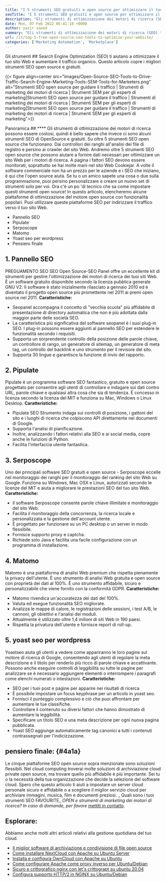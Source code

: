 ```yaml
---
title: "I 5 strumenti SEO gratuiti e open source per ottimizzare il tuo sito Web '" 
seoTitle: "I 5 strumenti SEO gratuiti e open source per ottimizzare il tuo sito Web" 
description: "Gli strumenti di ottimizzazione dei motori di ricerca (SEO) ti aiutano a ottimizzare il tuo sito Web e aumentare il traffico organico. Questo articolo copre i popolari strumenti SEO open source." 
date: Mon, 07 Feb 2022 05:41:10 +0000
author: yasir saeed
summary: "Gli strumenti di ottimizzazione dei motori di ricerca (SEO) ti aiutano a ottimizzare il tuo sito Web e aumentare il traffico organico. Questo articolo copre i migliori strumenti SEO open source e gratuiti." 
url: /it/top-5-free-open-source-seo-tools-to-optimize-your-website/
categories: ['Marketing Automation', 'Marketplace']
---
```


Gli strumenti ## Search Engine Optimization (SEO) ti aiutano a ottimizzare il tuo sito Web e aumentare il traffico organico. Questo articolo copre i migliori strumenti SEO open source e gratuiti.

{{< figure align=center src="images/Open-Source-SEO-Tools-to-Drive-Traffic-Search-Engine-Marketing-Tools-SEM-Tools-for-Marketers.png" alt="Strumenti SEO open source per guidare il traffico | Strumenti di marketing dei motori di ricerca | Strumenti SEM per gli esperti di marketing|Strumenti SEO open source per guidare il traffico | Strumenti di marketing dei motori di ricerca | Strumenti SEM per gli esperti di marketing|Strumenti SEO open source per guidare il traffico | Strumenti di marketing dei motori di ricerca | Strumenti SEM per gli esperti di marketing">}}


Panoramica ## ****
Gli strumenti di ottimizzazione dei motori di ricerca possono essere costosi, quindi è bello sapere che invece ci sono alcuni strumenti SEO di OpenSource e gratuiti. Su oltre 5 strumenti SEO open source che funzionano. Dai controllori dei ranghi all'analisi dei file di registro e persino ai crawler del sito Web. Andremo oltre 5 strumenti SEO open source che possono aiutare a fornire dati necessari per ottimizzare un sito Web per i motori di ricerca.
A pagina i fattori SEO devono essere monitorati, soprattutto se hai molte mani nel sito Web Cookiejar. A volte il software commerciale non ha un prezzo per le aziende e i SEO che iniziano, è qui che l'open source aiuta. Se tu o un amico sapete una cosa o due sulla programmazione, puoi persino personalizzare e creare un nuovo set di strumenti solo per voi. Ora c'è un po 'di tecnico che sa come impostare questi strumenti open source!
In questo articolo, elencheremo alcune piattaforme di ottimizzazione del motore open source con funzionalità popolari. Puoi utilizzare queste piattaforme SEO per indirizzare il traffico verso il tuo sito Web.
  * Pannello SEO
  * Pipulate
  * Serposcope
  * Matomo
  * Yoast seo per wordpress
  * Pensiero finale

## 1. Pannello SEO
PREGUAMENTO SEO SEO Open Source-SEO Panel offre un eccellente kit di strumenti per gestire l'ottimizzazione dei motori di ricerca dei tuoi siti Web. È un software gratuito disponibile secondo la licenza pubblica generale GNU V2. Il software è stato inizialmente rilasciato a gennaio 2010 ed è diventato il progetto open source più promettente nel 2011 ai premi open source nel 2011.
**Caratteristiche:**
  * Seopanel accompagna il concetto di "vecchia scuola" più affidabile di presentazione di directory automatica che non è più adottata dalla maggior parte delle società SEO.
  * La caratteristica più significativa del software seopanel è i suoi plug-in SEO. I plug-in possono essere aggiunti al pannello SEO per estendere le funzionalità secondo i requisiti.
  * Supporta un sorprendente controllo della posizione delle parole chiave, un controllore di rango, un generatore di sitemap, un generatore di meta tag, un controllo del backlink e uno strumento per il revisore del sito.
  * Supporta 30 lingue e garantisce la funzione di invio del rapporto.

## 2. Pipulate
Pipulate è un programma software SEO fantastico, gratuito e open source progettato per consentire agli utenti di controllare e indagare sui dati contro URL, parole chiave e qualsiasi altra cosa che sia di tendenza. È concesso in licenza secondo la licenza del MIT e funziona su Mac, Windows o Linux Desktop.
****Caratteristiche**:**
  * Pipulate SEO Strumento indaga sui controlli di posizione, i gattoni del sito e i luoghi di ricerca che colpiscono API direttamente nei documenti di Google.
  * Supporta l'analisi di pianificazione.
  * Inoltre, analizzando i fattori relativi alla SEO e ai social media, copre anche le funzioni di Python.
  * Facilita l'interfaccia utente fantastica.

## 3. Serposcope
Uno dei principali software SEO gratuiti e open source - Serposcope eccelle nel monitoraggio dei ranghi per il monitoraggio del ranking del sito Web su Google. Funziona su Windows, Mac OSX e Linux, autorizzati secondo le licenze del MIT e aiuta a migliorare le prestazioni SEO del tuo sito Web.
****Caratteristiche**:**
  * Il software Serposcope consente parole chiave illimitate e monitoraggio del sito Web.
  * Facilita il monitoraggio della concorrenza, la ricerca locale e personalizzata e la gestione dell'account utente.
  * È progettato per funzionare su un PC desktop o un server in modo flessibile.
  * Fornisce supporto proxy e captcha.
  * Richiede solo Java e facilita una facile configurazione con un programma di installazione.

## 4. Matomo
Matomo è una piattaforma di analisi Web premium che rispetta pienamente la privacy dell'utente. È uno strumento di analisi Web gratuita e open source con proprietà dei dati al 100%. È uno strumento affidabile, sicuro e personalizzabile che viene fornito con la conformità GDPR.
****Caratteristiche**:**
  * Matomo rivendica un'accuratezza dei dati del 100%.
  * Valuta ed esegue funzionalità SEO migliorate.
  * Analizza le mappe di calore, le registrazioni delle sessioni, i test A/B, le cannoni, gli obiettivi e l'analisi dei moduli.
  * Attualmente è utilizzato oltre 1,4 milioni di siti Web in 190 paesi.
  * Rispetta la privatura dell'utente e fornisce report di roll-up.

## 5. yoast seo per wordpress
Yoastseo aiuta gli utenti a vedere come appariranno le loro pagine sul motore di ricerca di Google, consentendo agli utenti di regolare la meta descrizione e il titolo per renderlo più ricco di parole chiave e accattivante. Possono anche eseguire controlli di leggibilità su tutte le pagine per analizzare se è necessario aggiungere elementi o interrompere i paragrafi come elenchi numerati o intestazioni.
****Caratteristiche**:**
  * SEO per i tuoi post e pagine per apparire nei risultati di ricerca
  * È possibile impostare un focus keyphrase per un articolo in yoast seo.
  * Fornisci il punteggio complessivo e ciò che puoi affrontare per aumentare le tue classifiche.
  * Controllare il contenuto su diversi fattori che hanno dimostrato di aumentare la leggibilità.
  * Specificare un titolo SEO e una meta descrizione per ogni nuova pagina pubblicata.
  * Yoast SEO aggiunge automaticamente tag canonici a tutti i contenuti contrassegnati per l'indicizzazione.

##  **pensiero finale:** {#4a1a}
Le cinque piattaforme SEO open source sopra menzionate sono soluzioni flessibili. Nel cloud computing troverai molte soluzioni di archiviazione cloud private open source, ma trovare quello più affidabile è più importante. Sei tu o la necessità della tua organizzazione che decide la selezione del software cloud. Spero che questo articolo ti aiuti a impostare un server cloud personale sicuro e affidabile o a scegliere il miglior servizio cloud per archiviare immagini, musica, film e documenti preziosi.
_ Quali sono i tuoi strumenti SEO FAVOURITE_ _OPEN e strumenti di marketing dei motori di ricerca? In caso di domande, per favore_ [mettiti in contatto][1].

## Esplorare:
Abbiamo anche molti altri articoli relativi alla gestione quotidiana del tuo cloud.
  * [Il miglior software di archiviazione e condivisione di file open source][2]
  * [Come installare NextCloud con Apache su Ubuntu Server][3]
  * [Installa e configura OwnCloud con Apache su Ubuntu][4]
  * [Come configurare Apache come proxy inverso per Ubuntu/Debian][5]
  * [Sicuro e crittografico nginx con let's crittograpt su ubuntu 20.04][6]
  * [Configura supporto HTTP/2 in NGINX su Ubuntu/Debian][7]

  
[1]: mailto:yasir.saeed@aspose.com
[2]: https://products.containerize.com/backup-and-sync/
[3]: https://blog.containerize.com/backup-and-sync-software/how-to-install-nextcloud-with-apache-on-ubuntu-server/
[4]: https://blog.containerize.com/backup-and-sync-software/how-to-install-and-configure-owncloud-with-apache-on-ubuntu/
[5]: https://blog.containerize.com/web-server-solution-stack/how-to-configure-apache-as-a-reverse-proxy-for-ubuntudebian/
[6]: https://blog.containerize.com/web-server-solution-stack/how-to-secure-nginx-with-letsencrypt-on-ubuntu-20-04/
[7]: https://blog.containerize.com/web-server-solution-stack/how-to-configure-http2-support-in-nginx-on-ubuntudebian/
